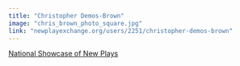 ```yaml
---
title: "Christopher Demos-Brown"
image: "chris_brown_photo_square.jpg"
link: "newplayexchange.org/users/2251/christopher-demos-brown"
---
```


[National Showcase of New Plays](/programs/national-showcase-of-new-plays)